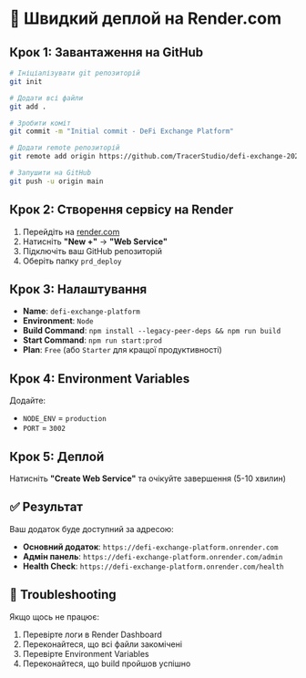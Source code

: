 # 🚀 Швидкий деплой на Render.com

## Крок 1: Завантаження на GitHub
```bash
# Ініціалізувати git репозиторій
git init

# Додати всі файли
git add .

# Зробити коміт
git commit -m "Initial commit - DeFi Exchange Platform"

# Додати remote репозиторій
git remote add origin https://github.com/TracerStudio/defi-exchange-202510151704.git

# Запушити на GitHub
git push -u origin main
```

## Крок 2: Створення сервісу на Render
1. Перейдіть на [render.com](https://render.com)
2. Натисніть **"New +"** → **"Web Service"**
3. Підключіть ваш GitHub репозиторій
4. Оберіть папку `prd_deploy`

## Крок 3: Налаштування
- **Name**: `defi-exchange-platform`
- **Environment**: `Node`
- **Build Command**: `npm install --legacy-peer-deps && npm run build`
- **Start Command**: `npm run start:prod`
- **Plan**: `Free` (або `Starter` для кращої продуктивності)

## Крок 4: Environment Variables
Додайте:
- `NODE_ENV` = `production`
- `PORT` = `3002`

## Крок 5: Деплой
Натисніть **"Create Web Service"** та очікуйте завершення (5-10 хвилин)

## ✅ Результат
Ваш додаток буде доступний за адресою:
- **Основний додаток**: `https://defi-exchange-platform.onrender.com`
- **Адмін панель**: `https://defi-exchange-platform.onrender.com/admin`
- **Health Check**: `https://defi-exchange-platform.onrender.com/health`

## 🔧 Troubleshooting
Якщо щось не працює:
1. Перевірте логи в Render Dashboard
2. Переконайтеся, що всі файли закомічені
3. Перевірте Environment Variables
4. Переконайтеся, що build пройшов успішно
